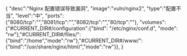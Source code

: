 {
    "desc":"Nginx 配置错误导致漏洞",
    "image":"vuln/nginx2",
    "type":"配置不当",
    "level":"中",
    "ports":{"8080/tcp":"","8081/tcp":"","8082/tcp":"","80/tcp":""},
    "volumes":{"#CURRENT_DIR#/configuration":{"bind": "/etc/nginx/conf.d", "mode": "rw"},"#CURRENT_DIR#/files/":{"bind":"/home","mode":"rw"},"#CURRENT_DIR#/www/":{"bind":"/usr/share/nginx/html/","mode":"rw"}},
}